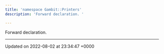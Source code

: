 ```yaml
---
title: 'namespace Gambit::Printers'
description: 'Forward declaration. '

---
```







Forward declaration. 






-------------------------------

Updated on 2022-08-02 at 23:34:47 +0000